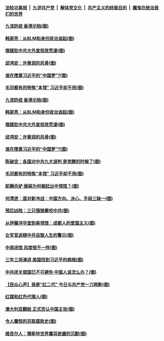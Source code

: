 

####  [法轮功真相](../../../../basic/blob/master/README.md?t=07291331) &nbsp;|&nbsp; [九评共产党](../../../../9ping.md/blob/master/README.md?t=07291331) &nbsp;|&nbsp; [解体党文化](../../../../jtdwh.md/blob/master/README.md?t=07291331)  &nbsp;|&nbsp; [共产主义的终极目的](../../../../gczydzjmd.md/blob/master/README.md?t=07291331) &nbsp;|&nbsp; [魔鬼在统治我们的世界](../../../../mgztzwmdsj.md/blob/master/README.md?t=07291331) 

#### [九流防疫 香港沦陷(图)](../pages/p4/941211.md?t=07291331) 

#### [韩家亮：从BLM和身份政治谈起(图)](../pages/p4/941191.md?t=07291331) 

#### [俄媒批中共大外宣低效荒谬(图)](../pages/p4/941189.md?t=07291331) 

#### [邱鸿安：许章润的风骨(图)](../pages/p4/941190.md?t=07291331) 

#### [谁在搅黄习近平的“中国梦”?(图)](../pages/p4/941186.md?t=07291331) 

#### [毛邓都有的特殊“本领” 习近平却不用(图)](../pages/p4/941134.md?t=07291331) 

#### [九流防疫 香港沦陷(图)](../pages/p4/941211.md?t=07291331) 

#### [韩家亮：从BLM和身份政治谈起(图)](../pages/p4/941191.md?t=07291331) 

#### [俄媒批中共大外宣低效荒谬(图)](../pages/p4/941189.md?t=07291331) 

#### [邱鸿安：许章润的风骨(图)](../pages/p4/941190.md?t=07291331) 

#### [谁在搅黄习近平的“中国梦”?(图)](../pages/p4/941186.md?t=07291331) 

#### [陈破空：各国对中共九大误判 是觉醒的时候了(图)](../pages/p4/941187.md?t=07291331) 

#### [毛邓都有的特殊“本领” 习近平却不用(图)](../pages/p4/941134.md?t=07291331) 

#### [卸磨杀驴 唐娟为何被赶出中领馆？(图)](../pages/p4/941111.md?t=07291331) 

#### [何清涟：面对新冷战：中国方向、决心、手段三缺一(图)](../pages/p4/941102.md?t=07291331) 

#### [预后凶险：三只饿狼撕咬中共(图)](../pages/p4/941101.md?t=07291331) 

#### [从伊藤洋华堂到美领馆：成都人的爱国主义(图)](../pages/p4/941098.md?t=07291331) 

#### [女军官追随中共自毁人生的警示(图)](../pages/p4/941095.md?t=07291331) 

#### [中美闭馆 风度很不一样(图)](../pages/p4/941094.md?t=07291331) 

#### [三年三场演讲 美国找到习近平的病根(图)](../pages/p4/941012.md?t=07291331) 

#### [中共闭关锁国已不可避免 中国人该怎么办？(图)](../pages/p4/940983.md?t=07291331) 

#### [【民众心声】我是“红二代” 今日与共产党一刀两断(图)](../pages/p4/940379.md?t=07291331) 

#### [红媒和红色代理人(图)](../pages/p4/940985.md?t=07291331) 

#### [澳大利亚翻脸 正式否认中国主张(图)](../pages/p4/940986.md?t=07291331) 

#### [令人震惊的苏联腐败史(图)](../pages/p4/940982.md?t=07291331) 

#### [维吾尔人：穆斯林世界震耳欲聋的沉默(图)](../pages/p4/940981.md?t=07291331) 

